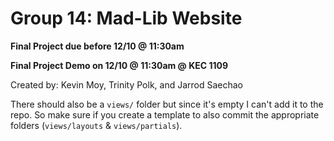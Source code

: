 # Group 14: Mad-Lib Website

**Final Project due before 12/10 @ 11:30am**

**Final Project Demo on 12/10 @ 11:30am @ KEC 1109**

Created by: Kevin Moy, Trinity Polk, and Jarrod Saechao

There should also be a `views/` folder but since it's empty I can't add it to the repo. So make sure if you create a template to also commit the appropriate folders (`views/layouts` & `views/partials`).
